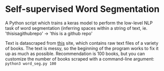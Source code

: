 # Self-supervised Word Segmentation
A Python script which trains a keras model to perform the low-level NLP task of word segmentation (inferring spaces within a string of text, ie. 'thisisagithubrepo' &rarr; 'this is a github repo'

Text is datascraped from [this](https://www.gutenberg.org/browse/scores/top) site, which contains raw text files of a variety of books. The text is messy, so the beginning of the program works to fix it up as much as possible.
Recommendation is 100 books, but you can customize the number of books scraped with a command-line argument: `python3 word_seg.py 100`

